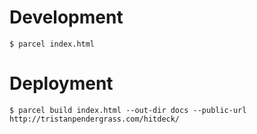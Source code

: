 # Development

```
$ parcel index.html
```

# Deployment

```
$ parcel build index.html --out-dir docs --public-url http://tristanpendergrass.com/hitdeck/
```
